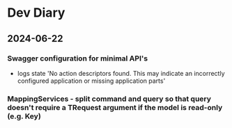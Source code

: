 # Dev Diary

## 2024-06-22

### Swagger configuration for minimal API's

- logs state 'No action descriptors found. This may indicate an incorrectly configured application or missing application parts'

### MappingServices - split command and query so that query doesn't require a TRequest argument if the model is read-only (e.g. Key)